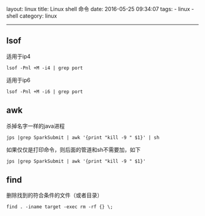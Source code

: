 layout: linux
title: Linux shell 命令
date: 2016-05-25 09:34:07
tags:
	- linux
	- shell
category: linux

---

## lsof
适用于ip4

```
lsof -Pnl +M -i4 | grep port
```

适用于ip6

```
lsof -Pnl +M -i6 | grep port
```

## awk
杀掉名字一样的java进程
```
jps |grep SparkSubmit | awk '{print "kill -9 " $1}' | sh
```
如果仅仅是打印命令，则后面的管道和sh不需要加，如下
```
jps |grep SparkSubmit | awk '{print "kill -9 " $1}'
```
## find
删除找到的符合条件的文件（或者目录）
```
find . -iname target -exec rm -rf {} \;
```